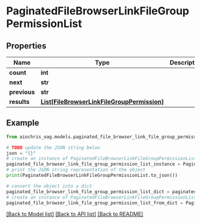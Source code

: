 # PaginatedFileBrowserLinkFileGroupPermissionList


## Properties

Name | Type | Description | Notes
------------ | ------------- | ------------- | -------------
**count** | **int** |  | [optional] 
**next** | **str** |  | [optional] 
**previous** | **str** |  | [optional] 
**results** | [**List[FileBrowserLinkFileGroupPermission]**](FileBrowserLinkFileGroupPermission.md) |  | [optional] 

## Example

```python
from aiochris_oag.models.paginated_file_browser_link_file_group_permission_list import PaginatedFileBrowserLinkFileGroupPermissionList

# TODO update the JSON string below
json = "{}"
# create an instance of PaginatedFileBrowserLinkFileGroupPermissionList from a JSON string
paginated_file_browser_link_file_group_permission_list_instance = PaginatedFileBrowserLinkFileGroupPermissionList.from_json(json)
# print the JSON string representation of the object
print(PaginatedFileBrowserLinkFileGroupPermissionList.to_json())

# convert the object into a dict
paginated_file_browser_link_file_group_permission_list_dict = paginated_file_browser_link_file_group_permission_list_instance.to_dict()
# create an instance of PaginatedFileBrowserLinkFileGroupPermissionList from a dict
paginated_file_browser_link_file_group_permission_list_from_dict = PaginatedFileBrowserLinkFileGroupPermissionList.from_dict(paginated_file_browser_link_file_group_permission_list_dict)
```
[[Back to Model list]](../README.md#documentation-for-models) [[Back to API list]](../README.md#documentation-for-api-endpoints) [[Back to README]](../README.md)


